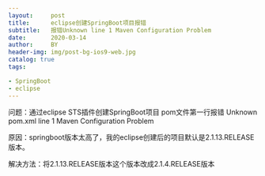 ```yaml
---
layout:     post
title:      eclipse创建SpringBoot项目报错
subtitle:   报错Unknown line 1 Maven Configuration Problem
date:       2020-03-14
author:     BY
header-img: img/post-bg-ios9-web.jpg
catalog: true
tags:

- SpringBoot
- eclipse
---
```




问题：通过eclipse STS插件创建SpringBoot项目 pom文件第一行报错
Unknown	pom.xml		line 1	Maven Configuration Problem

原因：springboot版本太高了，我的eclipse创建后的项目默认是2.1.13.RELEASE版本。

解决方法：将2.1.13.RELEASE版本这个版本改成2.1.4.RELEASE版本